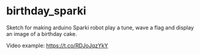 # birthday_sparki
Sketch for making arduino Sparki robot play a tune, wave a flag and display an image of a birthday cake.

Video example: https://t.co/RDJoJqzYkY

